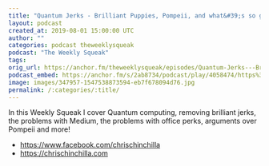 ```yaml
---
title: "Quantum Jerks - Brilliant Puppies, Pompeii, and what&#39;s so good about Medium?"
layout: podcast
created_at: 2019-08-01 15:00:00 UTC
author: ""
categories: podcast theweeklysqueak
podcast: "The Weekly Squeak"
tags: 
orig_url: https://anchor.fm/theweeklysqueak/episodes/Quantum-Jerks---Brilliant-Puppies--Pompeii--and-whats-so-good-about-Medium-e4qbta
podcast_embed: https://anchor.fm/s/2ab8734/podcast/play/4058474/https%3A%2F%2Fd3ctxlq1ktw2nl.cloudfront.net%2Fstaging%2F2019-7-1%2F19988362-44100-2-242f1ae3eab93.m4a
image: images/347957-1547538873594-eb7f678094d76.jpg
permalink: /:categories/:title/
---
```

In this Weekly Squeak I cover Quantum computing, removing brilliant jerks, the problems with Medium, the problems with office perks, arguments over Pompeii and more!

- https://www.facebook.com/chrischinchilla
- https://chrischinchilla.com